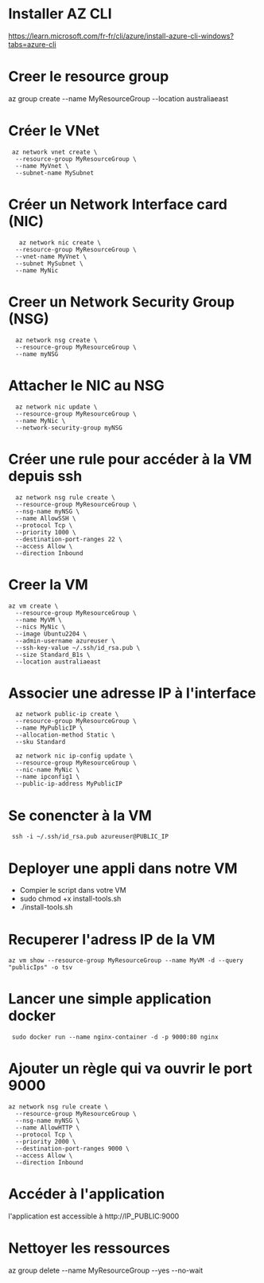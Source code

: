 # Installer AZ CLI
https://learn.microsoft.com/fr-fr/cli/azure/install-azure-cli-windows?tabs=azure-cli

# Creer le resource group
az group create --name MyResourceGroup --location australiaeast

# Créer le VNet
```
 az network vnet create \
  --resource-group MyResourceGroup \
  --name MyVnet \
  --subnet-name MySubnet
```
# Créer un Network Interface card (NIC)
```
   az network nic create \
  --resource-group MyResourceGroup \
  --vnet-name MyVnet \
  --subnet MySubnet \
  --name MyNic
```
# Creer un Network Security Group (NSG)
```
  az network nsg create \
  --resource-group MyResourceGroup \
  --name myNSG
```
# Attacher le NIC au NSG
```
  az network nic update \
  --resource-group MyResourceGroup \
  --name MyNic \
  --network-security-group myNSG
```
# Créer une rule pour accéder à la VM depuis ssh
```
  az network nsg rule create \
  --resource-group MyResourceGroup \
  --nsg-name myNSG \
  --name AllowSSH \
  --protocol Tcp \
  --priority 1000 \
  --destination-port-ranges 22 \
  --access Allow \
  --direction Inbound

  ```

# Creer la VM
```
az vm create \
  --resource-group MyResourceGroup \
  --name MyVM \
  --nics MyNic \
  --image Ubuntu2204 \
  --admin-username azureuser \
  --ssh-key-value ~/.ssh/id_rsa.pub \
  --size Standard_B1s \
  --location australiaeast
```
# Associer une adresse IP à l'interface
```
  az network public-ip create \
  --resource-group MyResourceGroup \
  --name MyPublicIP \
  --allocation-method Static \
  --sku Standard

  az network nic ip-config update \
  --resource-group MyResourceGroup \
  --nic-name MyNic \
  --name ipconfig1 \
  --public-ip-address MyPublicIP

```

# Se conencter à la VM
``` ssh -i ~/.ssh/id_rsa.pub azureuser@PUBLIC_IP```


# Deployer une appli dans notre VM
- Compier le script dans votre VM
- sudo chmod +x install-tools.sh
- ./install-tools.sh

# Recuperer l'adress IP de la VM
``` az vm show --resource-group MyResourceGroup --name MyVM -d --query "publicIps" -o tsv ```

# Lancer une simple application docker

``` sudo docker run --name nginx-container -d -p 9000:80 nginx```

# Ajouter un règle qui va ouvrir le port 9000

```
az network nsg rule create \
  --resource-group MyResourceGroup \
  --nsg-name myNSG \
  --name AllowHTTP \
  --protocol Tcp \
  --priority 2000 \
  --destination-port-ranges 9000 \
  --access Allow \
  --direction Inbound

```
# Accéder à l'application

l'application est accessible à http://IP_PUBLIC:9000
# Nettoyer les ressources
  az group delete --name MyResourceGroup --yes --no-wait
  